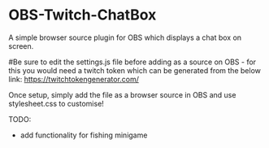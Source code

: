 # OBS-Twitch-ChatBox
A simple browser source plugin for OBS which displays a chat box on screen.

#Be sure to edit the settings.js file before adding as a source on OBS - for this you would need a twitch token which can be generated from the below link:
https://twitchtokengenerator.com/

Once setup, simply add the file as a browser source in OBS and use stylesheet.css to customise! 


TODO: 
- add functionality for fishing minigame 
